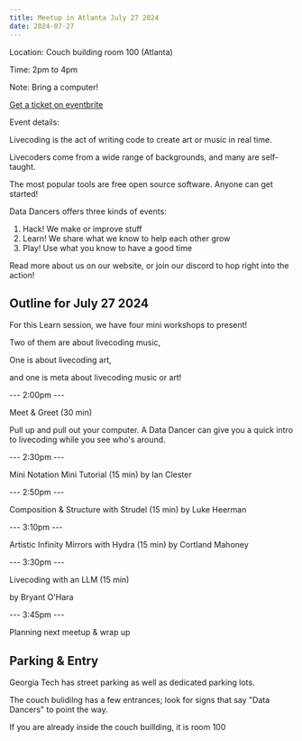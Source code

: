 ```yaml
---
title: Meetup in Atlanta July 27 2024
date: 2024-07-27
---
```


Location: Couch building room 100 (Atlanta)

Time: 2pm to 4pm 

Note: Bring a computer! 


[Get a ticket on eventbrite](https://www.eventbrite.com/e/livecode-data-dancers-learn-tickets-938339126587)

Event details:


Livecoding is the act of writing code to create art or music in real time.


Livecoders come from a wide range of backgrounds, and many are self-taught.

The most popular tools are free open source software. Anyone can get started!

Data Dancers offers three kinds of events:



1. Hack! We make or improve stuff
2. Learn! We share what we know to help each other grow
3. Play! Use what you know to have a good time



Read more about us on our website, or join our discord to hop right into the action!


## Outline for July 27 2024


For this Learn session, we have four mini workshops to present!


Two of them are about livecoding music,

One is about livecoding art,

and one is meta about livecoding music or art!


--- 2:00pm ---

Meet & Greet (30 min)

Pull up and pull out your computer.
A Data Dancer can give you a quick intro to livecoding while you see who's around.


--- 2:30pm ---

Mini Notation Mini Tutorial (15 min)
by Ian Clester

--- 2:50pm ---

Composition & Structure with Strudel (15 min)
by Luke Heerman

--- 3:10pm ---

Artistic Infinity Mirrors with Hydra (15 min)
by Cortland Mahoney

--- 3:30pm ---

Livecoding with an LLM (15 min)

by Bryant O'Hara


--- 3:45pm ---

Planning next meetup & wrap up


## Parking & Entry

Georgia Tech has street parking as well as dedicated parking lots.

The couch bulidilng has a few entrances; look for signs that say "Data Dancers" to point the way.

If you are already inside the couch buillding, it is room 100